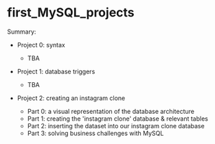 # first_MySQL_projects

Summary:
  - Project 0: syntax 
      * TBA

  - Project 1: database triggers
      * TBA
      
  - Project 2: creating an instagram clone
      * Part 0: a visual representation of the database architecture
      * Part 1: creating the 'instagram clone' database & relevant tables
      * Part 2: inserting the dataset into our instagram clone database
      * Part 3: solving business challenges with MySQL

